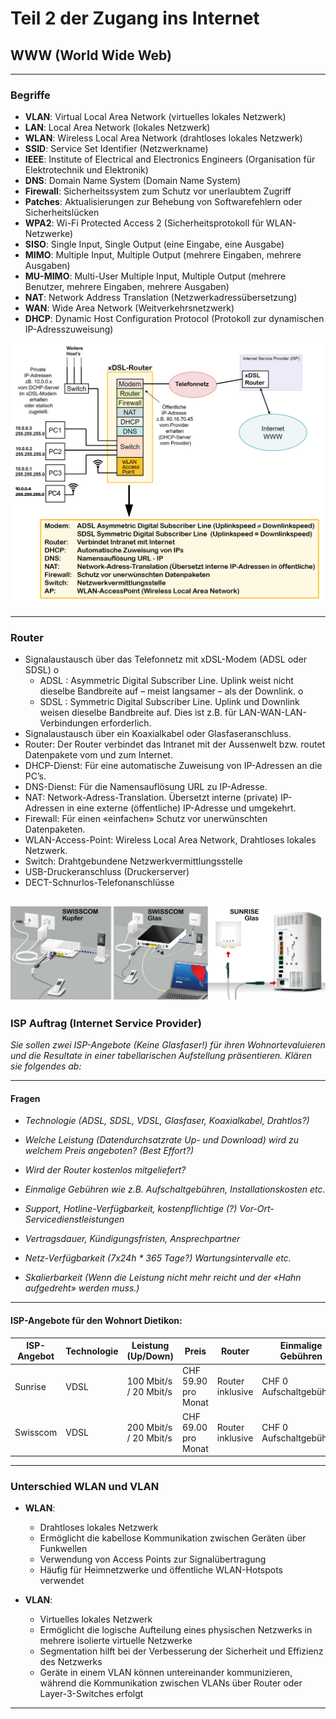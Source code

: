 # Teil 2 der Zugang ins Internet

## WWW (World Wide Web)

---

### Begriffe

- **VLAN**: Virtual Local Area Network (virtuelles lokales Netzwerk)
- **LAN**: Local Area Network (lokales Netzwerk)
- **WLAN**: Wireless Local Area Network (drahtloses lokales Netzwerk)
- **SSID**: Service Set Identifier (Netzwerkname)
- **IEEE**: Institute of Electrical and Electronics Engineers (Organisation für Elektrotechnik und Elektronik)
- **DNS**: Domain Name System (Domain Name System)
- **Firewall**: Sicherheitssystem zum Schutz vor unerlaubtem Zugriff
- **Patches**: Aktualisierungen zur Behebung von Softwarefehlern oder Sicherheitslücken
- **WPA2**: Wi-Fi Protected Access 2 (Sicherheitsprotokoll für WLAN-Netzwerke)
- **SISO**: Single Input, Single Output (eine Eingabe, eine Ausgabe)
- **MIMO**: Multiple Input, Multiple Output (mehrere Eingaben, mehrere Ausgaben)
- **MU-MIMO**: Multi-User Multiple Input, Multiple Output (mehrere Benutzer, mehrere Eingaben, mehrere Ausgaben)
- **NAT**: Network Address Translation (Netzwerkadressübersetzung)
- **WAN**: Wide Area Network (Weitverkehrsnetzwerk)
- **DHCP**: Dynamic Host Configuration Protocol (Protokoll zur dynamischen IP-Adresszuweisung)

![img](../images/wlanplan.png)

---

### Router

- Signalaustausch über das Telefonnetz mit xDSL-Modem (ADSL oder SDSL) o 
  - ADSL : Asymmetric Digital Subscriber Line. Uplink weist nicht dieselbe Bandbreite auf – meist langsamer – als der Downlink. o  
  - SDSL : Symmetric Digital Subscriber Line. Uplink und Downlink weisen dieselbe Bandbreite auf. Dies ist z.B. für LAN-WAN-LAN-Verbindungen erforderlich. 
- Signalaustausch über ein Koaxialkabel oder Glasfaseranschluss. 
- Router: Der Router verbindet das Intranet mit der Aussenwelt bzw. routet Datenpakete vom und zum Internet. 
- DHCP-Dienst: Für eine automatische Zuweisung von IP-Adressen an die PC’s. 
- DNS-Dienst: Für die Namensauflösung URL zu IP-Adresse. 
- NAT: Network-Adress-Translation. Übersetzt interne (private) IP-Adressen in eine externe (öffentliche) IP-Adresse und umgekehrt. 
- Firewall: Für einen «einfachen» Schutz vor unerwünschten Datenpaketen. 
- WLAN-Access-Point: Wireless Local Area Network, Drahtloses lokales Netzwerk. 
- Switch: Drahtgebundene Netzwerkvermittlungsstelle 
- USB-Druckeranschluss (Druckerserver) 
- DECT-Schnurlos-Telefonanschlüsse

![img](../images/router.png)
---

### ISP Auftrag (Internet Service Provider)

*Sie sollen zwei ISP-Angebote (Keine Glasfaser!) für ihren Wohnortevaluieren und die Resultate in einer tabellarischen Aufstellung präsentieren. Klären sie folgendes ab:*

---

#### Fragen

- *Technologie (ADSL, SDSL, VDSL, Glasfaser, Koaxialkabel, Drahtlos?)*

- *Welche Leistung (Datendurchsatzrate Up- und Download) wird zu welchem Preis angeboten? (Best Effort?)*

- *Wird der Router kostenlos mitgeliefert?*

- *Einmalige Gebühren wie z.B. Aufschaltgebühren, Installationskosten etc.*

- *Support, Hotline-Verfügbarkeit, kostenpflichtige (?) Vor-Ort-Servicedienstleistungen*

- *Vertragsdauer, Kündigungsfristen, Ansprechpartner*

- *Netz-Verfügbarkeit (7x24h * 365 Tage?) Wartungsintervalle etc.*

- *Skalierbarkeit (Wenn die Leistung nicht mehr reicht und der «Hahn aufgedreht» werden muss.)*

---

#### ISP-Angebote für den Wohnort Dietikon:

| ISP-Angebot | Technologie   | Leistung (Up/Down) | Preis           | Router           | Einmalige Gebühren        | Support                             | Vertragsdauer | Netz-Verfügbarkeit | Skalierbarkeit      |
|-------------|---------------|--------------------|-----------------|------------------|---------------------------|-------------------------------------|----------------|--------------------|---------------------|
| Sunrise     | VDSL          | 100 Mbit/s / 20 Mbit/s | CHF 59.90 pro Monat | Router inklusive | CHF 0 Aufschaltgebühren   | Hotline verfügbar 7x24h            | 12 Monate      | 24/7 Verfügbarkeit | Möglich, höhere Geschwindigkeiten verfügbar |
| Swisscom    | VDSL          | 200 Mbit/s / 20 Mbit/s | CHF 69.00 pro Monat | Router inklusive | CHF 0 Aufschaltgebühren   | Hotline verfügbar 7x24h            | 12 Monate      | 24/7 Verfügbarkeit | Möglich, höhere Geschwindigkeiten verfügbar |

---

### Unterschied WLAN und VLAN

- **WLAN**:
  - Drahtloses lokales Netzwerk
  - Ermöglicht die kabellose Kommunikation zwischen Geräten über Funkwellen
  - Verwendung von Access Points zur Signalübertragung
  - Häufig für Heimnetzwerke und öffentliche WLAN-Hotspots verwendet

- **VLAN**:
  - Virtuelles lokales Netzwerk
  - Ermöglicht die logische Aufteilung eines physischen Netzwerks in mehrere isolierte virtuelle Netzwerke
  - Segmentation hilft bei der Verbesserung der Sicherheit und Effizienz des Netzwerks
  - Geräte in einem VLAN können untereinander kommunizieren, während die Kommunikation zwischen VLANs über Router oder Layer-3-Switches erfolgt

---

